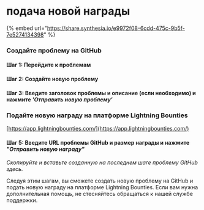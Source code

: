 # подача новой награды

{% embed url="https://share.synthesia.io/e9972f08-6cdd-475c-9b5f-7e5274134398" %}

### Создайте проблему на GitHub

#### Шаг 1: Перейдите к проблемам

#### Шаг 2: Создайте новую проблему

#### Шаг 3: Введите заголовок проблемы и описание (если необходимо) и нажмите _'Отправить новую проблему'_

### Подайте новую награду на платформе Lightning Bounties

[https://app.lightningbounties.com/](https://app.lightningbounties.com/)

#### Шаг 5: Введите URL проблемы GitHub и размер награды и нажмите _"Отправить новую награду"_

_Скопируйте и вставьте созданную на последнем шаге проблему GitHub здесь._

Следуя этим шагам, вы сможете создать новую проблему на GitHub и подать новую награду на платформе Lightning Bounties. Если вам нужна дополнительная помощь, не стесняйтесь обращаться к нашей службе поддержки.
